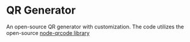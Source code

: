 # QR Generator

An open-source QR generator with customization. The code utilizes the open-source [node-qrcode library](https://github.com/soldair/node-qrcode)